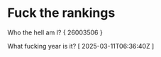 # Fuck the rankings

Who the hell am I?
{ 26003506 }

What fucking year is it?
[ 2025-03-11T06:36:40Z ]
